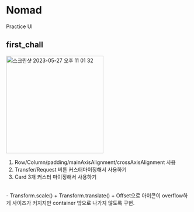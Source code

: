 # Nomad
Practice UI 

## first_chall
<img width="266" alt="스크린샷 2023-05-27 오후 11 01 32" src="https://github.com/hyunwookoo13/Nomad/assets/97423451/82e65e79-ac2b-4abe-b3bf-cfcaed40fd1c">

1. Row/Column/padding/mainAxisAlignment/crossAxisAlignment 사용
2. Transfer/Request 버튼 커스터마이징해서 사용하기
3. Card 3개 커스터 마이징해서 사용하기

<br>
    - Transform.scale() + Transform.translate() + Offset으로 아이콘이 overflow하게 사이즈가 커지지만 container 밖으로 나가지 않도록 구현.
